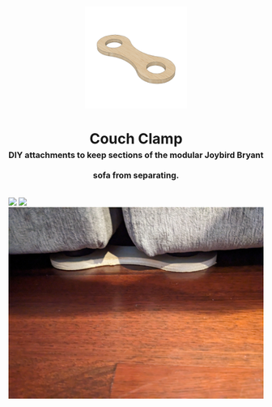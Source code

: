 <!-- 2024-03-14 -->

<p align="center">
  <img src="../../plans/couch-clamp/images/wireframe.png" width="40%"/>
</p>
<h1 align="center">
  Couch Clamp
  <br>
  <sup><sub><sup>DIY attachments to keep sections of the modular Joybird Bryant sofa from separating.<sup></sub>
</h1>

![](/plans/couch-clamp/images/gallery0.jpg)
![](/plans/couch-clamp/images/gallery1.jpg)
![](/plans/couch-clamp/images/gallery2.jpg)
